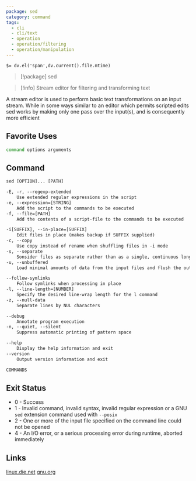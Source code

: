 ```yaml
---
package: sed
category: command
tags:
  - cli
  - cli/text
  - operation
  - operation/filtering
  - operation/manipulation
---
```


`$= dv.el('span',dv.current().file.mtime)`
> [!package] sed

> [!info] Stream editor for filtering and transforming text

A stream editor is used to perform basic text transformations on an input stream. While in some ways similar to an editor which permits scripted edits sed works by making only one pass over the input(s), and is consequently more efficient

## Favorite Uses
```sh
command options arguments
```

## Command
```txt
sed [OPTION]... [PATH]

-E, -r, --regexp-extended
	Use extended regular expressions in the script
-e, --expression=[STRING]
	Add the script to the commands to be executed
-f, --file=[PATH]
	Add the contents of a script-file to the commands to be executed

-i[SUFFIX], --in-place=[SUFFIX]
	Edit files in place (makes backup if SUFFIX supplied)
-c, --copy
	Use copy instead of rename when shuffling files in -i mode
-s, --separate
	Sonsider files as separate rather than as a single, continuous long stream
-u, --unbuffered
	Load minimal amounts of data from the input files and flush the output buffers more often

--follow-symlinks
	Follow symlinks when processing in place
-l, --line-length=[NUMBER]
	Specify the desired line-wrap length for the l command
-z, --null-data
	Separate lines by NUL characters

--debug
	Annotate program execution
-n, --quiet, --silent
	Suppress automatic printing of pattern space

--help
	Display the help information and exit 
--version
	Output version information and exit

COMMANDS


```

## Exit Status
- 0 - Success
- 1 - Invalid command, invalid syntax, invalid regular expression or a GNU ``sed`` extension command used with ``--posix``
- 2 - One or more of the input file specified on the command line could not be opened
- 4 - An I/O error, or a serious processing error during runtime, aborted immediately

## Links
[linux.die.net](https://linux.die.net/man/1/sed)
[gnu.org](https://www.gnu.org/software/sed/manual/sed.html)
